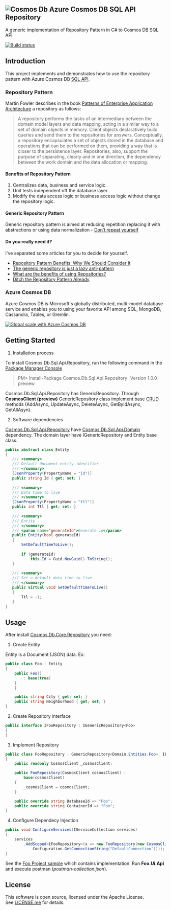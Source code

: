 ## ![Cosmos Db](https://i.imgur.com/k6pHHKn.png) Azure Cosmos DB SQL API Repository
A generic implementation of Repository Pattern in C# to Cosmos DB SQL API

[![Build status](https://ci.appveyor.com/api/projects/status/0i6s33kw3y87tkb2?svg=true)](https://ci.appveyor.com/project/brunobrandes/azure-cosmos-db-repository)

## Introduction 

This project implements and demonstrates how to use the repository pattern with Azure Cosmos DB [SQL API](https://docs.microsoft.com/en-us/azure/cosmos-db/create-sql-api-dotnet-v4).

### Repository Pattern

Martin Fowler describes in the book [Patterns of Enterprise Application Architecture](https://amzn.to/38k9VsE) a repository as follows:

> A repository performs the tasks of an intermediary between the domain model layers and data mapping, acting in a similar way to a set of 
> domain objects in memory. Client objects declaratively build queries and send them to the repositories for answers. Conceptually, a
> repository encapsulates a set of objects stored in the database and operations that can be performed on them, providing a way that is 
> closer to the persistence layer. Repositories, also, support the purpose of separating, clearly and in one direction, the dependency 
> between the work domain and the data allocation or mapping.

#### Benefits of Repository Pattern

1. Centralizes data, business and service logic.
2. Unit tests independent off the database layer.
3. Modify the data access logic or business access logic without change the repository logic.

#### Generic Repository Pattern

Generic repository pattern is aimed at reducing repetition replacing it with abstractions or using data normalization - [Don’t repeat yourself](https://en.wikipedia.org/wiki/Don't_repeat_yourself)

#### Do you really need it?

I've separated some articles for you to decide for yourself.

* [Repository Pattern Benefits: Why We Should Consider It](https://bit.ly/2SMWqsm)
* [The generic repository is just a lazy anti-pattern](https://bit.ly/2XJca3c)
* [What are the benefits of using Repositories?](https://bit.ly/2EP3cdz)
* [Ditch the Repository Pattern Already](https://bit.ly/2SHupT6)

### Azure Cosmos DB

Azure Cosmos DB is Microsoft's globally distributed, multi-model database service and enables you to using your favorite API among SQL, MongoDB, Cassandra, Tables, or Gremlin. 

[![Global scale with Azure Cosmos DB](https://i.imgur.com/xcxKPQa.png)](https://docs.microsoft.com/en-us/azure/cosmos-db/introduction)

## Getting Started

1.	Installation process

To install Cosmos.Db.Sql.Api.Repository, run the following command in the [Package Manager Console](https://docs.nuget.org/consume/package-manager-console)
 >PM> Install-Package Cosmos.Db.Sql.Api.Repository -Version 1.0.0-preview

Cosmos.Db.Sql.Api.Repository has GenericRepository. Through **CosmosClient (preview)** GenericRepository class implement base [CRUD](https://en.wikipedia.org/wiki/Create,_read,_update_and_delete) methods (AddAsync, UpdateAsync, DeleteAsync, GetByIdAsync, GetAllAsyn).

2.	Software dependencies

 [Cosmos.Db.Sql.Api.Repository](https://www.nuget.org/packages/Cosmos.Db.Sql.Api.Repository/) have [Cosmos.Db.Sql.Api.Domain](https://www.nuget.org/packages/Cosmos.Db.Sql.Api.Domain/) dependency. 
 The domain layer have IGenericRepository and Entity base class.
 
 ```csharp
public abstract class Entity
{
	/// <summary>
	/// Default document entity identifier
	/// </summary>
	[JsonProperty(PropertyName = "id")]
	public string Id { get; set; }
	
	/// <summary>
	/// Data time to live
	/// </summary>
	[JsonProperty(PropertyName = "ttl")]
	public int Ttl { get; set; }
	
	/// <summary>
	/// Entity
	/// </summary>
	/// <param name="generateId">Generate id</param>
	public Entity(bool generateId)
	{
		SetDefaultTimeToLive();
	
		if (generateId)
			this.Id = Guid.NewGuid().ToString();
	}
	
	/// <summary>
	/// Set a default data time to live
	/// </summary>
	public virtual void SetDefaultTimeToLive()
	{
		Ttl = -1;
	}
 }
 ```
 
## Usage

After install [Cosmos.Db.Core.Repository](https://www.nuget.org/packages/Cosmos.Db.Core.Repository/) you need:

1. Create Entity

Entity is a Document (JSON) data. Ex:

```csharp
public class Foo : Entity
{
    public Foo()
        : base(true)
    {
    }

    public string City { get; set; }
    public string Neighborhood { get; set; }
}
```
2. Create Repository interface
```csharp
public interface IFooRepository : IGenericRepository<Foo>
{
}
```
3. Implement Repository
```csharp
public class FooRepository : GenericRepository<Domain.Entities.Foo>, IFooRepository
{
    public readonly CosmosClient _cosmosClient;

    public FooRepository(CosmosClient cosmosClient) :
        base(cosmosClient)
    {
        _cosmosClient = cosmosClient;
    }

    public override string DatabaseId => "Foo";
    public override string ContainerId => "Foo";
}
```
4. Configure Dependecy Injection
```csharp
public void ConfigureServices(IServiceCollection services)
{
    services
        .AddScoped<IFooRepository>(x => new FooRepository(new CosmosClient(
            Configuration.GetConnectionString("DefaultConnection"))));
}
```
See the [Foo Project sample](https://bit.ly/36dVDrC) which contains implementation. Run **Foo.Ui.Api** and execute postman (*postman-collection.json*).
## License

This software is open source, licensed under the Apache License. </br>
See [LICENSE.me](https://github.com/brunobrandes/cosmos-db-sql-api-repository/blob/master/LICENSE.me) for details.
